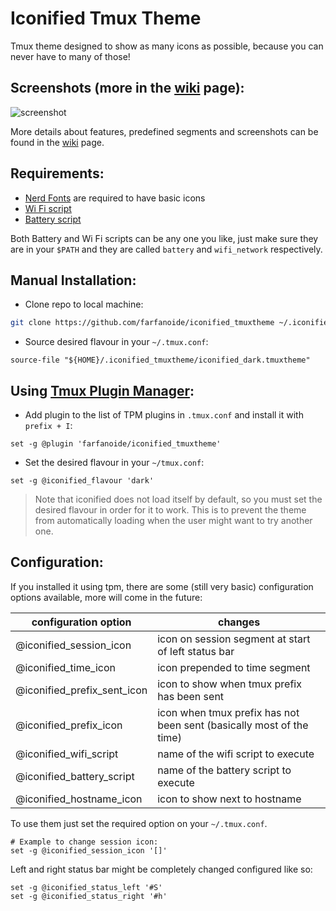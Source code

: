 Iconified Tmux Theme
====================

Tmux theme designed to show as many icons as possible, because you can never
have to many of those!

Screenshots (more in the [wiki][] page):
----------------------------------------

![screenshot](https://www.dropbox.com/s/ia3afhrfsylmrnx/iconified_dark.png?dl=1)

More details about features, predefined segments and screenshots can be found in
the [wiki][] page.

Requirements:
-------------

- [Nerd Fonts][nerd_fonts] are required to have basic icons
- [Wi Fi script][wifi_script]
- [Battery script][battery_script]

Both Battery and Wi Fi scripts can be any one you like, just make sure they are
in your `$PATH` and they are called `battery` and `wifi_network` respectively.

Manual Installation:
--------------------

- Clone repo to local machine:

```bash
git clone https://github.com/farfanoide/iconified_tmuxtheme ~/.iconified_tmuxtheme
```

- Source desired flavour in your `~/.tmux.conf`:

```tmux
source-file "${HOME}/.iconified_tmuxtheme/iconified_dark.tmuxtheme"
```


Using [Tmux Plugin Manager][tpm]:
---------------------------------

- Add plugin to the list of TPM plugins in `.tmux.conf` and install it with
 `prefix + I`:

```tmux
set -g @plugin 'farfanoide/iconified_tmuxtheme'
```

- Set the desired flavour in your `~/tmux.conf`:

 ```tmux
set -g @iconified_flavour 'dark'
 ```

> Note that iconified does not load itself by default, so you must set the
> desired flavour in order for it to work. This is to prevent the theme from
> automatically loading when the user might want to try another one.

Configuration:
--------------

If you installed it using tpm, there are some (still very basic) configuration
options available, more will come in the future:

| configuration option        | changes                                                              |
| ---------------------       | --------                                                             |
| @iconified_session_icon     | icon on session segment at start of left status bar                  |
| @iconified_time_icon        | icon prepended to time segment                                       |
| @iconified_prefix_sent_icon | icon to show when tmux prefix has been sent                          |
| @iconified_prefix_icon      | icon when tmux prefix has not been sent (basically most of the time) |
| @iconified_wifi_script      | name of the wifi script to execute                                   |
| @iconified_battery_script   | name of the battery script to execute                                |
| @iconified_hostname_icon    | icon to show next to hostname                                        |

To use them just set the required option on your `~/.tmux.conf`.

```tmux
# Example to change session icon:
set -g @iconified_session_icon '[]'
```

Left and right status bar might be completely changed configured like so:

```tmux
set -g @iconified_status_left '#S'
set -g @iconified_status_right '#h'
```


[tpm]: https://github.com/tmux-plugins/tpm
[nerd_fonts]: https://github.com/ryanoasis/nerd-fonts
[battery_script]: https://github.com/farfanoide/dotfiles/blob/master/bin/battery
[wifi_script]: https://github.com/farfanoide/dotfiles/blob/master/bin/wifi_network
[wiki]: https://github.com/farfanoide/iconified_tmuxtheme/wiki/Features-and-Screenshots
